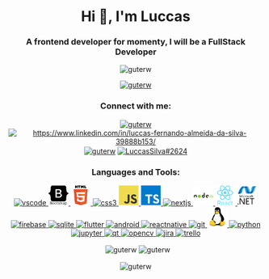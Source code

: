 <h1 align="center">Hi 👋, I'm Luccas</h1>
<h3 align="center">A frontend developer for momenty, I will be a FullStack Developer</h3>

<p align="center"> <img src="https://komarev.com/ghpvc/?username=guterw&label=Profile%20views&color=0e75b6&style=flat" alt="guterw" /> </p>

<p align="center"> <a href="https://github.com/ryo-ma/github-profile-trophy"><img src="https://github-profile-trophy.vercel.app/?username=guterw" alt="guterw" /></a> </p>

<h3 align="center">Connect with me:</h3>
<p align="center">
<a href="https://dev.to/guterw" target="blank"><img align="center" src="https://raw.githubusercontent.com/rahuldkjain/github-profile-readme-generator/master/src/images/icons/Social/devto.svg" alt="guterw" height="30" width="40" /></a>
<a href="https://linkedin.com/in/https://www.linkedin.com/in/luccas-fernando-almeida-da-silva-39888b153/" target="blank">
  <img align="center" src="https://raw.githubusercontent.com/rahuldkjain/github-profile-readme-generator/master/src/images/icons/Social/linked-in-alt.svg" alt="https://www.linkedin.com/in/luccas-fernando-almeida-da-silva-39888b153/" height="30" width="40" /></a>
<a href="https://stackoverflow.com/users/guterw" target="blank">
  <img align="center" src="https://raw.githubusercontent.com/rahuldkjain/github-profile-readme-generator/master/src/images/icons/Social/stack-overflow.svg" alt="guterw" height="30" width="40" /></a>
<a href="https://discord.gg/LuccasSilva#2624" target="blank"><img align="center" src="https://raw.githubusercontent.com/rahuldkjain/github-profile-readme-generator/master/src/images/icons/Social/discord.svg" alt="LuccasSilva#2624" height="30" width="40" /></a>
</p>

<h3 align="center">Languages and Tools:</h3>
<p align="center"> 
  <a href="" target="_blank" rel="noreferrer">
    <img src="https://cdn.jsdelivr.net/gh/devicons/devicon/icons/vscode/vscode-original-wordmark.svg" alt="vscode" width="40" height="40"/>
  </a>
  <a href="https://getbootstrap.com" target="_blank" rel="noreferrer"> 
    <img src="https://raw.githubusercontent.com/devicons/devicon/master/icons/bootstrap/bootstrap-plain-wordmark.svg" alt="bootstrap" width="40" height="40"/> 
  </a>
   <a href="https://www.w3.org/html/" target="_blank" rel="noreferrer"> 
    <img src="https://raw.githubusercontent.com/devicons/devicon/master/icons/html5/html5-original-wordmark.svg" alt="html5" width="40" height="40"/> 
  </a>
  <a href="https://www.w3schools.com/css/" target="_blank" rel="noreferrer"> 
    <img src="https://cdn.jsdelivr.net/gh/devicons/devicon/icons/css3/css3-plain-wordmark.svg" alt="css3" width="40" height="40"/> 
  </a>
  <a href="https://developer.mozilla.org/en-US/docs/Web/JavaScript" target="_blank" rel="noreferrer"> 
    <img src="https://raw.githubusercontent.com/devicons/devicon/master/icons/javascript/javascript-original.svg" alt="javascript" width="40" height="40"/> 
  </a>
  <a href="https://www.typescriptlang.org/" target="_blank" rel="noreferrer">
    <img src="https://raw.githubusercontent.com/devicons/devicon/master/icons/typescript/typescript-original.svg" alt="typescript" width="40" height="40"/> 
  </a>
    <a href="https://nextjs.org/" target="_blank" rel="noreferrer"> 
    <img src="https://cdn.worldvectorlogo.com/logos/nextjs-2.svg" alt="nextjs" width="40" height="40"/> 
  </a> 
  <a href="https://nodejs.org" target="_blank" rel="noreferrer"> 
    <img src="https://raw.githubusercontent.com/devicons/devicon/master/icons/nodejs/nodejs-original-wordmark.svg" alt="nodejs" width="40" height="40"/> 
  </a> 
  <a href="https://reactjs.org/" target="_blank" rel="noreferrer">
    <img src="https://raw.githubusercontent.com/devicons/devicon/master/icons/react/react-original-wordmark.svg" alt="react" width="40" height="40"/> 
  </a>
  <a href="https://dotnet.microsoft.com/" target="_blank" rel="noreferrer"> 
    <img src="https://raw.githubusercontent.com/devicons/devicon/master/icons/dot-net/dot-net-original-wordmark.svg" alt="dotnet" width="40" height="40"/> 
  </a> 
  <a href="https://firebase.google.com/" target="_blank" rel="noreferrer"> 
    <img src="https://cdn.jsdelivr.net/gh/devicons/devicon/icons/firebase/firebase-plain-wordmark.svg" alt="firebase" width="40" height="40"/> 
  </a> 
  <a href="https://www.sqlite.org/" target="_blank" rel="noreferrer"> 
    <img src="https://cdn.jsdelivr.net/gh/devicons/devicon/icons/sqlite/sqlite-original-wordmark.svg" alt="sqlite" width="40" height="40"/> 
  </a> 
  <a href="https://flutter.dev" target="_blank" rel="noreferrer"> 
    <img src="https://www.vectorlogo.zone/logos/flutterio/flutterio-icon.svg" alt="flutter" width="40" height="40"/>
  </a>
  <a href="" target="_blank" rel="noreferrer">
    <img src="https://cdn.jsdelivr.net/gh/devicons/devicon/icons/android/android-original-wordmark.svg" alt="android" width="40" height="40" />
  </a>
  <a href="https://reactnative.dev/" target="_blank" rel="noreferrer"> 
    <img src="https://reactnative.dev/img/header_logo.svg" alt="reactnative" width="40" height="40"/> 
  </a> 
  <a href="https://git-scm.com/" target="_blank" rel="noreferrer">
    <img src="https://cdn.jsdelivr.net/gh/devicons/devicon/icons/git/git-original-wordmark.svg" alt="git" width="40" height="40"/> 
  </a>  
  <a href="https://www.linux.org/" target="_blank" rel="noreferrer"> 
    <img src="https://raw.githubusercontent.com/devicons/devicon/master/icons/linux/linux-original.svg" alt="linux" width="40" height="40"/> 
  </a>
  <a href="https://www.python.org" target="_blank" rel="noreferrer"> 
    <img src="https://cdn.jsdelivr.net/gh/devicons/devicon/icons/python/python-original-wordmark.svg" alt="python" width="40" height="40"/> 
  </a>
  <a href="" target="_blank" rel="noreferrer">
    <img src="https://cdn.jsdelivr.net/gh/devicons/devicon/icons/jupyter/jupyter-original-wordmark.svg" alt="jupyter" width="40" height="40"/>
  </a>
  <a href="https://www.qt.io/" target="_blank" rel="noreferrer"> 
    <img src="https://upload.wikimedia.org/wikipedia/commons/0/0b/Qt_logo_2016.svg" alt="qt" width="40" height="40"/> 
  </a>
</a> 
  <a href="" target="_blank" rel="noreferrer"> 
    <img src="https://cdn.jsdelivr.net/gh/devicons/devicon/icons/opencv/opencv-original-wordmark.svg" alt="opencv" width="40" height="40"/> 
  </a>
  <a href="" target="_blank" rel="noreferrer">
    <img src="https://cdn.jsdelivr.net/gh/devicons/devicon/icons/jira/jira-original-wordmark.svg" alt="jira" width="40" height="40"/>
  </a>
  <a href="" target="_blank" rel="noreferrer">
    <img src="https://cdn.jsdelivr.net/gh/devicons/devicon/icons/trello/trello-plain-wordmark.svg" alt="trello" width="40" height="40"/>
  </a>
</p>

<p align="center">&nbsp;
  <img align="center" src="https://github-readme-stats.vercel.app/api?username=guterw&show_icons=true&locale=en" alt="guterw" />
  <img align="center" src="https://github-readme-stats.vercel.app/api/top-langs?username=guterw&show_icons=true&locale=en&layout=compact" alt="guterw" />
</p>

<p align="center">
  <img align="center" src="https://github-readme-streak-stats.herokuapp.com/?user=guterw&theme=dark" alt="guterw" />
</p>

